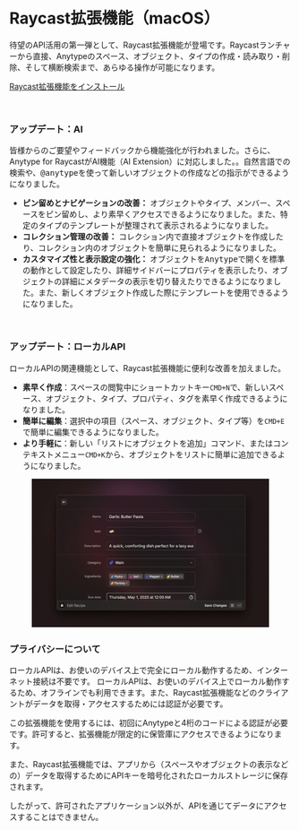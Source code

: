 # Raycast拡張機能（macOS）

待望のAPI活用の第一弾として、Raycast拡張機能が登場です。Raycastランチャーから直接、Anytypeのスペース、オブジェクト、タイプの作成・読み取り・削除、そして横断検索まで、あらゆる操作が可能になります。

[Raycast拡張機能をインストール](https://www.raycast.com/any/anytype)

<figure><img src="../../../.gitbook/assets/raycast_2x.png" alt=""><figcaption></figcaption></figure>

### アップデート：AI

皆様からのご要望やフィードバックから機能強化が行われました。さらに、Anytype for RaycastがAI機能（AI Extension）に対応しました。。自然言語での検索や、<kbd>@anytype</kbd>を使って新しいオブジェクトの作成などの指示ができるようになりました。

* **ピン留めとナビゲーションの改善：** オブジェクトやタイプ、メンバー、スペースをピン留めし、より素早くアクセスできるようになりました。また、特定のタイプのテンプレートが整理されて表示されるようになりました。
* **コレクション管理の改善：** コレクション内で直接オブジェクトを作成したり、コレクション内のオブジェクトを簡単に見られるようになりました。
* **カスタマイズ性と表示設定の強化：** <kbd>オブジェクトをAnytypeで開く</kbd>を標準の動作として設定したり、詳細サイドバーにプロパティを表示したり、オブジェクトの詳細にメタデータの表示を切り替えたりできるようになりました。また、新しくオブジェクト作成した際にテンプレートを使用できるようになりました。

<figure><img src="../../../.gitbook/assets/Screenshot 2025-03-17 at 11.43.00 AM.png" alt="" width="563"><figcaption></figcaption></figure>

### アップデート：ローカルAPI

ローカルAPIの関連機能として、Raycast拡張機能に便利な改善を加えました。

* **素早く作成**：スペースの閲覧中にショートカットキー`CMD+N`で、新しいスペース、オブジェクト、タイプ、プロパティ、タグを素早く作成できるようになりました。
* **簡単に編集**：選択中の項目（スペース、オブジェクト、タイプ等）を`CMD+E`で簡単に編集できるようになりました。
* **より手軽に**：新しい「リストにオブジェクトを追加」コマンド、またはコンテキストメニュー`CMD+K`から、オブジェクトをリストに簡単に追加できるようになりました。

<figure><img src="../../../.gitbook/assets/image (213).png" alt=""><figcaption></figcaption></figure>

### プライバシーについて

ローカルAPIは、お使いのデバイス上で完全にローカル動作するため、インターネット接続は不要です。
ローカルAPIは、お使いのデバイス上でローカル動作するため、オフラインでも利用できます。また、Raycast拡張機能などのクライアントがデータを取得・アクセスするためには認証が必要です。

この拡張機能を使用するには、初回にAnytypeと4桁のコードによる認証が必要です。許可すると、拡張機能が限定的に保管庫にアクセスできるようになります。

また、Raycast拡張機能では、アプリから（スペースやオブジェクトの表示などの）データを取得するためにAPIキーを暗号化されたローカルストレージに保存されます。

したがって、許可されたアプリケーション以外が、APIを通じてデータにアクセスすることはできません。